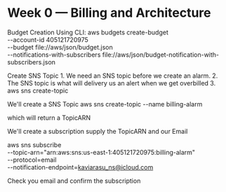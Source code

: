 # Week 0 — Billing and Architecture


Budget Creation Using CLI:
    aws budgets create-budget \
        --account-id 405121720975 \
        --budget file://aws/json/budget.json \
        --notifications-with-subscribers file://aws/json/budget-notification-with-subscribers.json


Create SNS Topic
    1. We need an SNS topic before we create an alarm.
    2. The SNS topic is what will delivery us an alert when we get overbilled
    3. aws sns create-topic

We'll create a SNS Topic
    aws sns create-topic --name billing-alarm

which will return a TopicARN

We'll create a subscription supply the TopicARN and our Email

aws sns subscribe \
    --topic-arn="arn:aws:sns:us-east-1:405121720975:billing-alarm" \
    --protocol=email \
    --notification-endpoint=kaviarasu_ns@icloud.com

Check you email and confirm the subscription